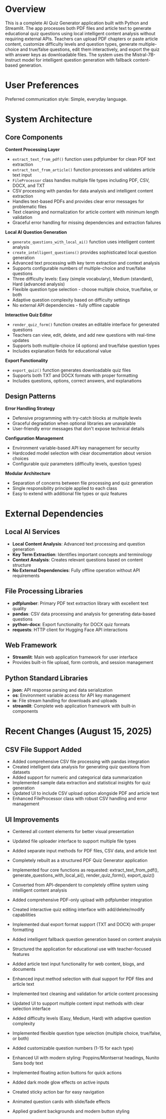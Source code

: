 # Overview

This is a complete AI Quiz Generator application built with Python and Streamlit. The app processes both PDF files and article text to generate educational quiz questions using local intelligent content analysis without requiring external APIs. Teachers can upload PDF chapters or paste article content, customize difficulty levels and question types, generate multiple-choice and true/false questions, edit them interactively, and export the quiz with answer keys as downloadable files. The system uses the Mistral-7B-Instruct model for intelligent question generation with fallback content-based generation.

# User Preferences

Preferred communication style: Simple, everyday language.

# System Architecture

## Core Components

**Content Processing Layer**
- `extract_text_from_pdf()` function uses pdfplumber for clean PDF text extraction
- `extract_text_from_article()` function processes and validates article text input
- `FileProcessor` class handles multiple file types including PDF, CSV, DOCX, and TXT
- CSV processing with pandas for data analysis and intelligent content extraction
- Handles text-based PDFs and provides clear error messages for problematic files
- Text cleaning and normalization for article content with minimum length validation
- Graceful error handling for missing dependencies and extraction failures

**Local AI Question Generation**
- `generate_questions_with_local_ai()` function uses intelligent content analysis
- `create_intelligent_questions()` provides sophisticated local question generation
- Advanced text processing with key term extraction and context analysis
- Supports configurable numbers of multiple-choice and true/false questions
- Three difficulty levels: Easy (simple vocabulary), Medium (standard), Hard (advanced analysis)
- Flexible question type selection - choose multiple choice, true/false, or both
- Adaptive question complexity based on difficulty settings
- No external API dependencies - fully offline capable

**Interactive Quiz Editor**
- `render_quiz_form()` function creates an editable interface for generated questions
- Teachers can view, edit, delete, and add new questions with real-time updates
- Supports both multiple-choice (4 options) and true/false question types
- Includes explanation fields for educational value

**Export Functionality**
- `export_quiz()` function generates downloadable quiz files
- Supports both TXT and DOCX formats with proper formatting
- Includes questions, options, correct answers, and explanations

## Design Patterns

**Error Handling Strategy**
- Defensive programming with try-catch blocks at multiple levels
- Graceful degradation when optional libraries are unavailable
- User-friendly error messages that don't expose technical details

**Configuration Management**
- Environment variable-based API key management for security
- Hardcoded model selection with clear documentation about version choices
- Configurable quiz parameters (difficulty levels, question types)

**Modular Architecture**
- Separation of concerns between file processing and quiz generation
- Single responsibility principle applied to each class
- Easy to extend with additional file types or quiz features

# External Dependencies

## Local AI Services
- **Local Content Analysis**: Advanced text processing and question generation
- **Key Term Extraction**: Identifies important concepts and terminology
- **Context Analysis**: Creates relevant questions based on content structure
- **No External Dependencies**: Fully offline operation without API requirements

## File Processing Libraries
- **pdfplumber**: Primary PDF text extraction library with excellent text quality
- **pandas**: CSV data processing and analysis for generating data-based questions
- **python-docx**: Export functionality for DOCX quiz formats
- **requests**: HTTP client for Hugging Face API interactions

## Web Framework
- **Streamlit**: Main web application framework for user interface
- Provides built-in file upload, form controls, and session management

## Python Standard Libraries
- **json**: API response parsing and data serialization
- **os**: Environment variable access for API key management
- **io**: File stream handling for downloads and uploads
- **streamlit**: Complete web application framework with built-in components

# Recent Changes (August 15, 2025)

## CSV File Support Added
- Added comprehensive CSV file processing with pandas integration
- Created intelligent data analysis for generating quiz questions from datasets
- Added support for numeric and categorical data summarization
- Implemented sample data extraction and statistical insights for quiz generation
- Updated UI to include CSV upload option alongside PDF and article text
- Enhanced FileProcessor class with robust CSV handling and error management

## UI Improvements
- Centered all content elements for better visual presentation
- Updated file uploader interface to support multiple file types
- Added separate input methods for PDF files, CSV data, and article text

- Completely rebuilt as a structured PDF Quiz Generator application
- Implemented four core functions as requested: extract_text_from_pdf(), generate_questions_with_local_ai(), render_quiz_form(), export_quiz()
- Converted from API-dependent to completely offline system using intelligent content analysis
- Added comprehensive PDF-only upload with pdfplumber integration
- Created interactive quiz editing interface with add/delete/modify capabilities
- Implemented dual export format support (TXT and DOCX) with proper formatting
- Added intelligent fallback question generation based on content analysis
- Structured the application for educational use with teacher-focused features
- Added article text input functionality for web content, blogs, and documents
- Enhanced input method selection with dual support for PDF files and article text
- Implemented text cleaning and validation for article content processing
- Updated UI to support multiple content input methods with clear selection interface
- Added difficulty levels (Easy, Medium, Hard) with adaptive question complexity
- Implemented flexible question type selection (multiple choice, true/false, or both)
- Added customizable question numbers (1-15 for each type)
- Enhanced UI with modern styling: Poppins/Montserrat headings, Nunito Sans body text
- Implemented floating action buttons for quick actions
- Added dark mode glow effects on active inputs
- Created sticky action bar for easy navigation
- Animated question cards with slide/fade effects
- Applied gradient backgrounds and modern button styling